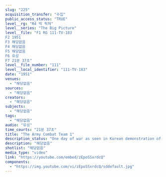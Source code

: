 ```yaml
---
slug: "225"
acquisition_transfer: "수집"
public_access_status: "TRUE"
level__rg: "R4 빅 픽쳐"
level__series: "The Big Picture"
level__file: "F1 RG 111-TV-183
F2 1951
F3 해당없음
F4 해당없음
F5 해당없음
F6 유성
F7 21분 37초"
level__file_number: "111"
level__local_identifier: "111-TV-183"
date: "1951"
venues: 
  - "해당없음"
sources: 
  - "해당없음"
creators: 
  - "해당없음"
subjects: 
  - "해당없음"
tags: 
  - "해당없음"
audio: "유성"
time_courts: "21분 37초"
title: "The Army Combat Team 1"
description_status: "One day of war as seen in Korean demonstration of massed firepower and infantrymen."
description: "해당없음"
shotlist: "해당없음"
media_type: "video"
link: "https://youtube.com/embed/zEpoSSxrdcQ"
components: 
  - "https://img.youtube.com/vi/zEpoSSxrdcQ/sddefault.jpg"
---
```

